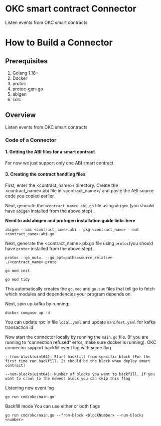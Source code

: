 # OKC smart contract Connector

Listen events from OKC smart contracts

# How to Build a Connector

## Prerequisites

1. Golang 1.18+
2. Docker
3. protoc
4. protoc-gen-go
5. abigen
6. solc

## Overview

Listen events from OKC smart contracts

### Code of a Connector

#### 1. Getting the ABI files for a smart contract

For now we just support only one ABI smart contract

#### 3. Creating the contract handling files

First, enter the <contract_name>/ directory. Create the <contract_name>.abi file in <contract_name>/ and paste the ABI
source code you copied earlier.

Next, generate the `<contract_name>.abi.go` file using `abigen` (you should have `abigen` installed from the above step)
.

**Need to add abigen and protogen installation guide links here**

```shell
abigen --abi <contract_name>.abi --pkg <contract_name> --out <contract_name>.abi.go
```

Next, generate the <contract_name>.pb.go file using `protoc`(you should have `protoc` installed from the above step)
.

```shell
protoc --go_out=. --go_opt=paths=source_relative ./<contract_name>.proto
```

```shell
go mod init

go mod tidy
```

This automatically creates the `go.mod` and `go.sum` files that tell go to fetch which modules and dependencies your
program depends on.

Next, spin up kafka by running:

```shell
docker compose up -d
```

You can update rpc in file `local.yaml` and update `manifest.yaml` for kafka transaction id

Now start the connector locally by running the `main.go` file. (If you are running to “connection refused” error, make
sure docker is running). OKC connector support backfill event log with some flag

`
--from-block(uint64): Start backfill from specific block (For the first time run backfill. It should be the block when deploy smart contract)
`

`
--num-blocks(uint64): Number of blocks you want to backfill. If you want to crawl to the newest block you can skip this flag
`


Listening new event log
```
go run cmd/okc/main.go
```

Backfill mode
You can use either or both flags
```
go run cmd/okc/main.go --from-block <blockNumber> --num-blocks <number>
```
